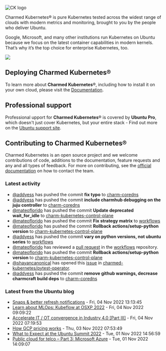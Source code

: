 ![CK logo](https://assets.ubuntu.com/v1/451d4cf4-Charmed+Kubernetes_RGB_onWhite_2022.svg)

Charmed Kubernetes® is pure Kubernetes tested across the widest range of clouds with modern metrics and monitoring, brought to you by the people who deliver Ubuntu.

Google, Microsoft, and many other institutions run Kubernetes on Ubuntu because we focus on the latest container capabilities in modern kernels. That’s why it’s the top choice for enterprise Kubernetes, too.

![](https://assets.ubuntu.com/v1/843c77b6-juju-at-a-glace.svg)

## Deploying Charmed Kubernetes®

To learn more about **Charmed Kubernetes**®, including how to install it on your own cloud, please visit the [Documentation][docs].

## Professional support

Professional upport for **Charmed Kubernetes**® is covered by **Ubuntu Pro**, which doesn't just cover Kubernetes, but your entire stack - Find out more on the [Ubuntu support site](https://ubuntu.com/support).

## Contributing to Charmed Kubernetes®

Charmed Kubernetes is an open source project and we welcome contributions of code, additions to the documentation, feature requests and any and all types of feedback. For more on contributing, see the [official documentation][get-in-touch] on how to contact the team.

<!-- LINKS -->
[docs]: https://ubuntu.com/kubernetes/docs
[get-in-touch]: https://ubuntu.com/kubernetes/docs/get-in-touch

### Latest activity

<!-- activity starts -->
 - [@addyess](https://github.com/addyess) has pushed the commit **fix typo** to [charm-coredns](https://github.com/charmed-kubernetes/charm-coredns)
 - [@addyess](https://github.com/addyess) has pushed the commit **include charmhub debugging on the juju controller** to [charm-coredns](https://github.com/charmed-kubernetes/charm-coredns)
 - [@mateoflorido](https://github.com/mateoflorido) has pushed the commit **Update deprecated wait_for_idle** to [charm-kubernetes-control-plane](https://github.com/charmed-kubernetes/charm-kubernetes-control-plane)
 - [@mateoflorido](https://github.com/mateoflorido) has pushed the commit **Fix strategy matrix** to [workflows](https://github.com/charmed-kubernetes/workflows)
 - [@mateoflorido](https://github.com/mateoflorido) has pushed the commit **Rollback actions/setup-python version** to [charm-kubernetes-control-plane](https://github.com/charmed-kubernetes/charm-kubernetes-control-plane)
 - [@addyess](https://github.com/addyess) has pushed the commit **vary on python versions, not ubuntu series** to [workflows](https://github.com/charmed-kubernetes/workflows)
 - [@mateoflorido](https://github.com/mateoflorido) has reviewed a [pull request](https://github.com/charmed-kubernetes/workflows/pull/5) in the [workflows](https://github.com/charmed-kubernetes/workflows) repository.
 - [@mateoflorido](https://github.com/mateoflorido) has pushed the commit **Rollback actions/setup-python version** to [charm-kubernetes-control-plane](https://github.com/charmed-kubernetes/charm-kubernetes-control-plane)
 - [@shayancanonical](https://github.com/shayancanonical) has opened this [issue](https://github.com/charmed-kubernetes/pytest-operator/issues/91) in [charmed-kubernetes/pytest-operator](https://api.github.com/repos/charmed-kubernetes/pytest-operator).
 - [@addyess](https://github.com/addyess) has pushed the commit **remove github warnings, decrease charmcraft build deps** to [charm-coredns](https://github.com/charmed-kubernetes/charm-coredns)
<!-- activity ends -->

<!-- roadmap starts -->

<!-- roadmap ends -->

### Latest from the Ubuntu blog

<!-- blog starts -->
* [Snaps &#038; better refresh notifications](https://ubuntu.com//blog/snaps-better-refresh-notifications) - Fri, 04 Nov 2022 13:13:45 
* [Learn about MLOps: Kubeflow at OSXP 2022](https://ubuntu.com//blog/kubeflow-osxp-2022) - Fri, 04 Nov 2022 09:09:22 
* [Accelerate IT / OT convergence in Industry 4.0 [Part III]](https://ubuntu.com//blog/industry-4-part-iii) - Fri, 04 Nov 2022 07:19:53 
* [How GCP pricing works](https://ubuntu.com//blog/gcp-pricing) - Thu, 03 Nov 2022 07:53:49 
* [What to Expect at the Ubuntu Summit 2022](https://ubuntu.com//blog/what-to-expect-at-the-ubuntu-summit-2022) - Tue, 01 Nov 2022 14:56:59 
* [Public cloud for telco &#8211; Part 3: Microsoft Azure](https://ubuntu.com//blog/public-cloud-for-telco-part-3-microsoft-azure) - Tue, 01 Nov 2022 14:09:07 
<!-- blog ends -->
